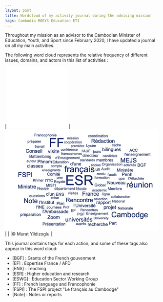 ```yaml
---
layout: post
title: Wordcloud of my activity journal during the advising mission
tags: Cambodia MOEYS Education ETI
---
```


Throughout my mission as an advisor to the Cambodian Minister of Education, Youth, and Sport since February 2020, I have updated a journal on all my main activities. 

The following word cloud represents the relative frequency of different issues, domains, and actors in this list of activities :

|![](/images/filler.png) |![A word cloud of my activities](/images/Word-cloud-Journal-activite-1.jpg)|
| |© Murat Yildizoglu |

This journal contains tags for each action, and some of these tags also appear in this word cloud:

- [BGF] : Grants of the French gouvenment
- [EF] : Expertise France / AFD 
- [ENS] : Teaching
- [ESR] : Higher education and research
- [ESWG] : Education Sector Working Group
- [FF] : French language and Francophonie 
- [FSPI] : The FSPI project  "Le français au Cambodge"
- [Note] : Notes or reports

